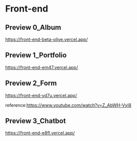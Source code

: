 # Front-end

## Preview 0_Album
https://front-end-beta-olive.vercel.app/

## Preview 1_Portfolio
https://front-end-em47.vercel.app/

## Preview 2_Form
https://front-end-yd7u.vercel.app/

reference:https://www.youtube.com/watch?v=Z_AbWH-Vyl8

## Preview 3_Chatbot
https://front-end-e8fl.vercel.app/
